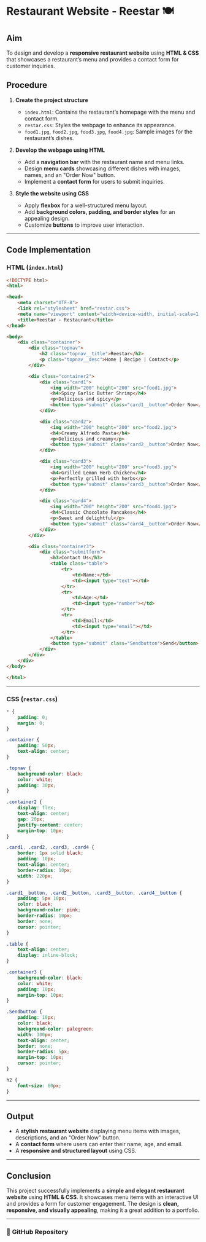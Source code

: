 # **Restaurant Website - Reestar** 🍽️  

## **Aim**  
To design and develop a **responsive restaurant website** using **HTML & CSS** that showcases a restaurant’s menu and provides a contact form for customer inquiries.  

## **Procedure**  
1. **Create the project structure**  
   - `index.html`: Contains the restaurant’s homepage with the menu and contact form.  
   - `restar.css`: Styles the webpage to enhance its appearance.  
   - `food1.jpg`, `food2.jpg`, `food3.jpg`, `food4.jpg`: Sample images for the restaurant’s dishes.  

2. **Develop the webpage using HTML**  
   - Add a **navigation bar** with the restaurant name and menu links.  
   - Design **menu cards** showcasing different dishes with images, names, and an "Order Now" button.  
   - Implement a **contact form** for users to submit inquiries.  

3. **Style the website using CSS**  
   - Apply **flexbox** for a well-structured menu layout.  
   - Add **background colors, padding, and border styles** for an appealing design.  
   - Customize **buttons** to improve user interaction.  

---

## **Code Implementation**  

### **HTML (`index.html`)**
```html
<!DOCTYPE html>
<html>

<head>
    <meta charset="UTF-8">
    <link rel="stylesheet" href="restar.css">
    <meta name="viewport" content="width=device-width, initial-scale=1.0">
    <title>Reestar - Restaurant</title>
</head>

<body>
    <div class="container">
        <div class="topnav">
            <h2 class="topnav__title">Reestar</h2>
            <p class="topnav__desc">Home | Recipe | Contact</p>
        </div>

        <div class="container2">
            <div class="card1">
                <img width="200" height="200" src="food1.jpg">
                <h4>Spicy Garlic Butter Shrimp</h4>
                <p>Delicious and spicy</p>
                <button type="submit" class="card1__button">Order Now</button>
            </div>

            <div class="card2">
                <img width="200" height="200" src="food2.jpg">
                <h4>Creamy Alfredo Pasta</h4>
                <p>Delicious and creamy</p>
                <button type="submit" class="card2__button">Order Now</button>
            </div>

            <div class="card3">
                <img width="200" height="200" src="food3.jpg">
                <h4>Grilled Lemon Herb Chicken</h4>
                <p>Perfectly grilled with herbs</p>
                <button type="submit" class="card3__button">Order Now</button>
            </div>

            <div class="card4">
                <img width="200" height="200" src="food4.jpg">
                <h4>Classic Chocolate Pancakes</h4>
                <p>Sweet and delightful</p>
                <button type="submit" class="card4__button">Order Now</button>
            </div>
        </div>

        <div class="container3">
            <div class="submitform">
                <h3>Contact Us</h3>
                <table class="table">
                    <tr>
                        <td>Name:</td>
                        <td><input type="text"></td>
                    </tr>
                    <tr>
                        <td>Age:</td>
                        <td><input type="number"></td>
                    </tr>
                    <tr>
                        <td>Email:</td>
                        <td><input type="email"></td>
                    </tr>
                </table>
                <button type="submit" class="Sendbutton">Send</button>
            </div>
        </div>
    </div>
</body>

</html>
```

---

### **CSS (`restar.css`)**
```css
* {
    padding: 0;
    margin: 0;
}

.container {
    padding: 50px;
    text-align: center;
}

.topnav {
    background-color: black;
    color: white;
    padding: 30px;
}

.container2 {
    display: flex;
    text-align: center;
    gap: 20px;
    justify-content: center;
    margin-top: 10px;
}

.card1, .card2, .card3, .card4 {
    border: 1px solid black;
    padding: 10px;
    text-align: center;
    border-radius: 10px;
    width: 220px;
}

.card1__button, .card2__button, .card3__button, .card4__button {
    padding: 5px 10px;
    color: black;
    background-color: pink;
    border-radius: 10px;
    border: none;
    cursor: pointer;
}

.table {
    text-align: center;
    display: inline-block;
}

.container3 {
    background-color: black;
    color: white;
    padding: 10px;
    margin-top: 10px;
}

.Sendbutton {
    padding: 10px;
    color: black;
    background-color: palegreen;
    width: 300px;
    text-align: center;
    border: none;
    border-radius: 5px;
    margin-top: 10px;
    cursor: pointer;
}

h2 {
    font-size: 60px;
}
```

---

## **Output**  
- A **stylish restaurant website** displaying menu items with images, descriptions, and an "Order Now" button.  
- A **contact form** where users can enter their name, age, and email.  
- A **responsive and structured layout** using CSS.  

---

## **Conclusion**  
This project successfully implements a **simple and elegant restaurant website** using **HTML & CSS**. It showcases menu items with an interactive UI and provides a form for customer engagement. The design is **clean, responsive, and visually appealing**, making it a great addition to a portfolio.  

---

### 🔗 **GitHub Repository**
